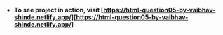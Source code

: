 - **To see project in action, visit [https://html-question05-by-vaibhav-shinde.netlify.app/][https://html-question05-by-vaibhav-shinde.netlify.app/]**
